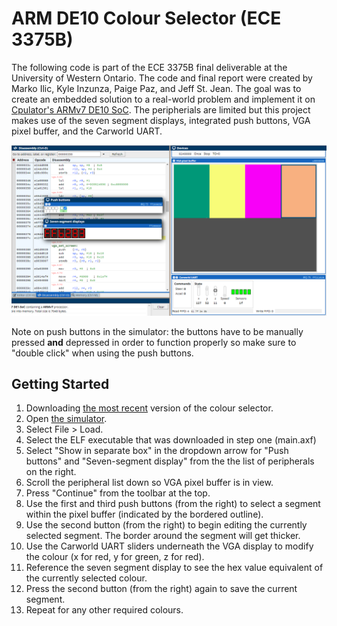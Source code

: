 # ARM DE10 Colour Selector (ECE 3375B)
The following code is part of the ECE 3375B final deliverable at the University of Western Ontario. The code and final report were created by Marko Ilic, Kyle Inzunza, Paige Paz, and Jeff St. Jean. The goal was to create an embedded solution to a real-world problem and implement it on [Cpulator's ARMv7 DE10 SoC](https://cpulator.01xz.net/?sys=arm-de1soc). The peripherials are limited but this project makes use of the seven segment displays, integrated push buttons, VGA pixel buffer, and the Carworld UART.

![](images/colour-picker.png)

Note on push buttons in the simulator: the buttons have to be manually pressed **and** depressed in order to function properly so make sure to "double click" when using the push buttons.

## Getting Started
1. Downloading [the most recent](https://github.com/jeffstjean/arm-vga-de10/releases/latest/download/main.axf) version of the colour selector.
2. Open [the simulator](https://cpulator.01xz.net/?sys=arm-de1soc).
3. Select File > Load.
4. Select the ELF executable that was downloaded in step one (main.axf)
5. Select "Show in separate box" in the dropdown arrow for "Push buttons" and "Seven-segment display" from the the list of peripherals on the right.
6. Scroll the peripheral list down so VGA pixel buffer is in view.
7. Press "Continue" from the toolbar at the top.
8. Use the first and third push buttons (from the right) to select a segment within the pixel buffer (indicated by the bordered outline).
9. Use the second button (from the right) to begin editing the currently selected segment. The border around the segment will get thicker.
10. Use the Carworld UART sliders underneath the VGA display to modify the colour (x for red, y for green, z for red).
11. Reference the seven segment display to see the hex value equivalent of the currently selected colour.
12. Press the second button (from the right) again to save the current segment.
13. Repeat for any other required colours.